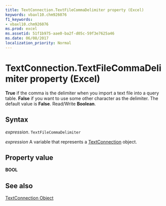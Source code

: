 ```yaml
---
title: TextConnection.TextFileCommaDelimiter property (Excel)
keywords: vbaxl10.chm926076
f1_keywords:
- vbaxl10.chm926076
ms.prod: excel
ms.assetid: 51f1b975-aae0-ba2f-d05c-59f3e7625a46
ms.date: 06/08/2017
localization_priority: Normal
---
```



# TextConnection.TextFileCommaDelimiter property (Excel)

 **True** if the comma is the delimiter when you import a text file into a query table. **False** if you want to use some other character as the delimiter. The default value is **False**. Read/Write **Boolean**.


## Syntax

_expression_. `TextFileCommaDelimiter`

_expression_ A variable that represents a [TextConnection](Excel.textconnection.md) object.


## Property value

 **BOOL**


## See also



[TextConnection Object](Excel.textconnection.md)


